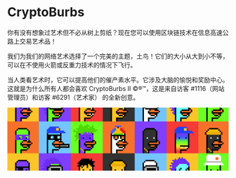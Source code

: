 # CryptoBurbs

你有没有想象过艺术但不必从树上剪纸？现在您可以使用区块链技术在信息高速公路上交易艺术品！

我们为我们的网络艺术选择了一个完美的主题，土鸟！它们的大小从大到小不等，可以在不使用火箭或反重力技术的情况下飞行。

当人类看艺术时，它可以提高他们的催产素水平。它涉及大脑的愉悦和奖励中心。这就是为什么所有人都会喜欢 CryptoBurbs II ©®™，这是来自访客 #1116（网站管理员）和访客 #6291（艺术家） 的全新创意。

![NFT](unnamed.png)
